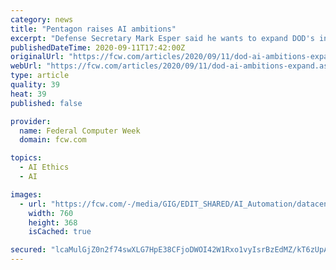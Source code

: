 ```yaml
---
category: news
title: "Pentagon raises AI ambitions"
excerpt: "Defense Secretary Mark Esper said he wants to expand DOD's in-house AI community by increasing the Pentagon's Joint AI Center's nine-week training program available to all components over the next year."
publishedDateTime: 2020-09-11T17:42:00Z
originalUrl: "https://fcw.com/articles/2020/09/11/dod-ai-ambitions-expand.aspx"
webUrl: "https://fcw.com/articles/2020/09/11/dod-ai-ambitions-expand.aspx"
type: article
quality: 39
heat: 39
published: false

provider:
  name: Federal Computer Week
  domain: fcw.com

topics:
  - AI Ethics
  - AI

images:
  - url: "https://fcw.com/-/media/GIG/EDIT_SHARED/AI_Automation/datacenteranalytics.jpg"
    width: 760
    height: 368
    isCached: true

secured: "lcaMulGjZ0n2f74swXLG7HpE38CFjoDWOI42W1Rxo1vyIsrBzEdMZ/kT6zUpAPzoeKB5xtCVBqXlg60bJbadB9EhTdWbMkB/Ir5IdF1j1Jps6avSFsEmCADrTKSwBU2A2NQrem1wYsPZbUH8pOuhfh7wc/ovDQgsiRrwPtH5T6xo8yb+cn1Pc+NCAQr2w9RroQ5qaSletOIDd8gztulX6bRtaLm86euMwAWuzj6sbVBu2Fh6unn3AaEXbafSjGxr3XzUPZ56QfrekV1NoWoIryxodNYmlA9+AhdIKnyS12hoah+rrildy2ZypHevu/yVkgsKgTdpqHsg1UHRGvQsoCYjOdW7jv9gCzHu4kBdzZA=;KdvOIQxyUswYuENddYssgA=="
---
```


